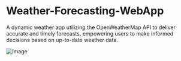 # Weather-Forecasting-WebApp
A dynamic weather app utilizing the OpenWeatherMap API to deliver accurate and timely forecasts, empowering users to make informed decisions based on up-to-date weather data.

![image](https://github.com/438adarsh/Weather-Forecasting-WebApp/assets/83343880/ea642cc7-69f1-4223-9f44-c3cc436fdfcd)


